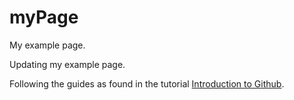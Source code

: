 # myPage
My example page.

Updating my example page.

Following the guides as found in the tutorial [Introduction to Github](https://www.youtube.com/watch?v=Q6HbQRWAMM4).

